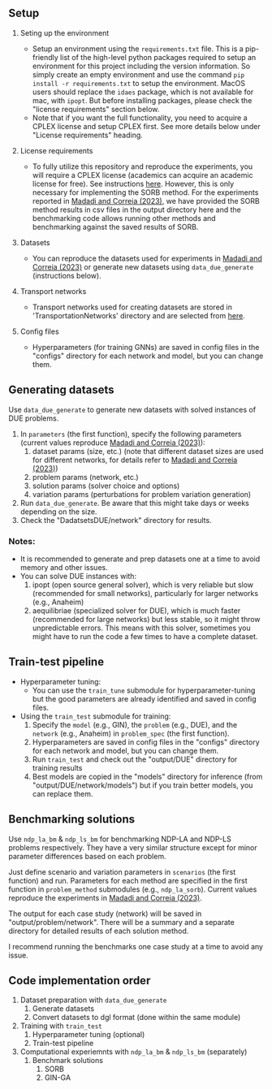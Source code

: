 
## Setup

1. Seting up the environment
   * Setup an environment using the `requirements.txt` file. This is a pip-friendly list of the high-level python packages required to setup an environment for this project including the version information. So simply create an empty environment and use the command `pip install -r requirements.txt` to setup the environment. MacOS users should replace the `idaes` package, which is not available for mac, with `ipopt`. But before installing packages, please check the "license requirements" section below.
   * Note that if you want the full functionality, you need to acquire a CPLEX license and setup CPLEX first. See more details below under "License requirements" heading.
2. License requirements 
   * To fully utilize this repository and reproduce the experiments, you will require a CPLEX license (academics can acquire an academic license for free). See instructions [here](https://www.ibm.com/docs/en/icos/22.1.1?topic=cplex-setting-up-python-api). However, this is only necessary for implementing the SORB method. For the experiments reported in [Madadi and Correia (2023)](https://arxiv.org/abs/2303.06024), we have provided the SORB method results in csv files in the output directory here and the benchmarking code allows running other methods and benchmarking against the saved results of SORB.

3. Datasets
   * You can reproduce the datasets used for experiments in [Madadi and Correia (2023)](https://arxiv.org/abs/2303.06024) or generate new datasets using `data_due_generate` (instructions below).
4. Transport networks 
   * Transport networks used for creating datasets are stored in 'TransportationNetworks' directory and are selected from [here](https://github.com/bstabler/TransportationNetworks).
5. Config files
   * Hyperparameters (for training GNNs) are saved in config files in the "configs" directory for each network and model, but you can change them. 



## Generating datasets

Use `data_due_generate` to generate new datasets with solved instances of DUE problems. 
1. In `parameters` (the first function), specify the following parameters (current values reproduce [Madadi and Correia (2023)](https://arxiv.org/abs/2303.06024)):
   1. dataset params (size, etc.) (note that different dataset sizes are used for different networks, for details refer to [Madadi and Correia (2023)](https://arxiv.org/abs/2303.06024))
   2. problem params (network, etc.)
   3. solution params (solver choice and options)
   4. variation params (perturbations for problem variation generation)
2. Run `data_due_generate`. Be aware that this might take days or weeks depending on the size.
3. Check the "DadatsetsDUE/network" directory for results.
 

### Notes:

* It is recommended to generate and prep datasets one at a time to avoid memory and other issues.
* You can solve DUE instances with: 
  1. ipopt (open source general solver), which is very reliable but slow (recommended for small networks), particularly for larger networks (e.g., Anaheim)
  2. aequilibriae (specialized solver for DUE), which is much faster (recommended for large networks) but less stable, so it might throw unpredictable errors. This means with this solver, sometimes you might have to run the code a few times to have a complete dataset.


## Train-test pipeline

* Hyperparameter tuning:
  * You can use the `train_tune` submodule for hyperparameter-tuning but the good parameters are already identified and saved in config files.
* Using the `train_test` submodule for training:
  1. Specify the `model` (e.g., GIN), the `problem` (e.g., DUE), and the `network` (e.g., Anaheim) in `problem_spec` (the first function).
  2. Hyperparameters are saved in config files in the "configs" directory for each network and model, but you can change them.
  3. Run `train_test` and check out the "output/DUE" directory for training results
  4. Best models are copied in the "models" directory for inference (from "output/DUE/network/models") but if you train better models, you can replace them.


## Benchmarking solutions

Use `ndp_la_bm` & `ndp_ls_bm` for benchmarking NDP-LA and NDP-LS problems respectively. They have a very similar structure except for minor parameter differences based on each problem.

Just define scenario and variation parameters in `scenarios` (the first function) and run. Parameters for each method are specified in the first function in `problem_method` submodules (e.g., `ndp_la_sorb`). Current values reproduce the experiments in [Madadi and Correia (2023)](https://arxiv.org/abs/2303.06024).

The output for each case study (network) will be saved in "output/problem/network". There will be a summary and a separate directory for detailed results of each solution method.

I recommend running the benchmarks one case study at a time to avoid any issue.


## Code implementation order

1. Dataset preparation with `data_due_generate`
   1. Generate datasets
   2. Convert datasets to dgl format (done within the same module)
2. Training with `train_test`
   1. Hyperparameter tuning (optional)
   2. Train-test pipeline
3. Computational experiemnts with `ndp_la_bm` & `ndp_ls_bm` (separately)
   1. Benchmark solutions
      1. SORB
      2. GIN-GA



